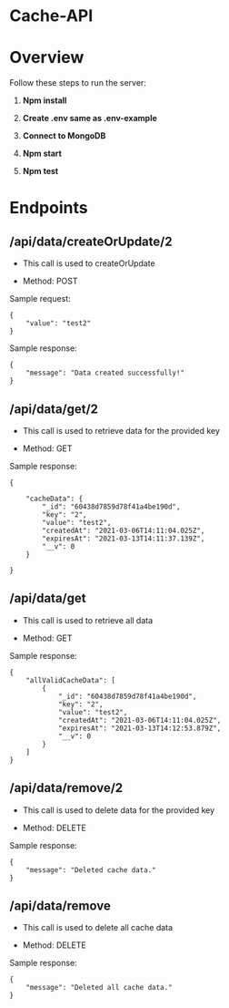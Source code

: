 # Cache-API

# Overview
Follow these steps to run the server:
1. **Npm install**

2. **Create .env same as .env-example**

3. **Connect to MongoDB**

4. **Npm start**

5. **Npm test**

# Endpoints
## /api/data/createOrUpdate/2
* This call is used to createOrUpdate

* Method: POST

Sample request:
~~~
{
    "value": "test2"
}
~~~

Sample response:
~~~
{
    "message": "Data created successfully!"
}
~~~

## /api/data/get/2
* This call is used to retrieve data for the provided key

* Method: GET

Sample response:
~~~
{
    
    "cacheData": {
        "_id": "60438d7859d78f41a4be190d",
        "key": "2",
        "value": "test2",
        "createdAt": "2021-03-06T14:11:04.025Z",
        "expiresAt": "2021-03-13T14:11:37.139Z",
        "__v": 0
    }

}
~~~


## /api/data/get
* This call is used to retrieve all data

* Method: GET

Sample response:
~~~
{
    "allValidCacheData": [
        {
            "_id": "60438d7859d78f41a4be190d",
            "key": "2",
            "value": "test2",
            "createdAt": "2021-03-06T14:11:04.025Z",
            "expiresAt": "2021-03-13T14:12:53.879Z",
            "__v": 0
        }
    ]
}
~~~

## /api/data/remove/2
* This call is used to delete data for the provided key
 
* Method: DELETE

Sample response:
~~~
{
    "message": "Deleted cache data."
}
~~~

## /api/data/remove
* This call is used to delete all cache data

* Method: DELETE

Sample response:
~~~
{
    "message": "Deleted all cache data."
}
~~~



